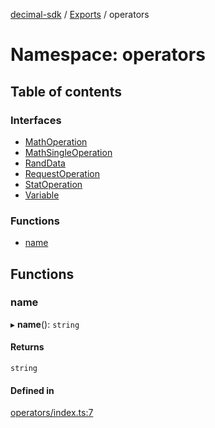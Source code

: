 [decimal-sdk](../README.md) / [Exports](../modules.md) / operators

# Namespace: operators

## Table of contents

### Interfaces

- [MathOperation](../interfaces/operators.MathOperation.md)
- [MathSingleOperation](../interfaces/operators.MathSingleOperation.md)
- [RandData](../interfaces/operators.RandData.md)
- [RequestOperation](../interfaces/operators.RequestOperation.md)
- [StatOperation](../interfaces/operators.StatOperation.md)
- [Variable](../interfaces/operators.Variable.md)

### Functions

- [name](operators.md#name)

## Functions

### name

▸ **name**(): `string`

#### Returns

`string`

#### Defined in

[operators/index.ts:7](https://github.com/DecimalAt/decimal_sdk/blob/6ba5e75/src/operators/index.ts#L7)
